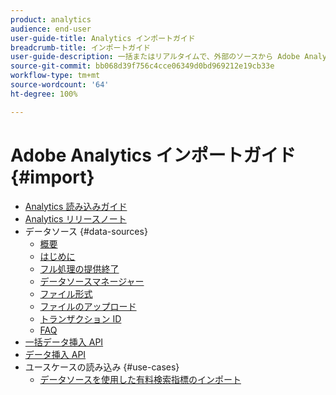 ```yaml
---
product: analytics
audience: end-user
user-guide-title: Analytics インポートガイド
breadcrumb-title: インポートガイド
user-guide-description: 一括またはリアルタイムで、外部のソースから Adobe Analytics にデータを取り込みます。
source-git-commit: bb068d39f756c4cce06349d0bd969212e19cb33e
workflow-type: tm+mt
source-wordcount: '64'
ht-degree: 100%

---
```



# Adobe Analytics インポートガイド {#import}

+ [Analytics 読み込みガイド](home.md)
+ [Analytics リリースノート](https://experienceleague.adobe.com/ja/docs/analytics/release-notes/latest)
+ データソース {#data-sources}
   + [概要](data-sources/overview.md)
   + [はじめに](data-sources/getting-started.md)
   + [フル処理の提供終了](data-sources/full-processing-eol.md)
   + [データソースマネージャー](data-sources/manage.md)
   + [ファイル形式](data-sources/file-format.md)
   + [ファイルのアップロード](data-sources/file-upload.md)
   + [トランザクション ID](data-sources/transactionid.md)
   + [FAQ](data-sources/faq.md)
+ [一括データ挿入 API](bulk-data-insertion-api/bulk-data-insert.md)
+ [データ挿入 API](c-data-insertion-api/c-data-insertion-api.md)
+ ユースケースの読み込み {#use-cases}
   + [データソースを使用した有料検索指標のインポート](use-cases/paid-search-metrics.md)
